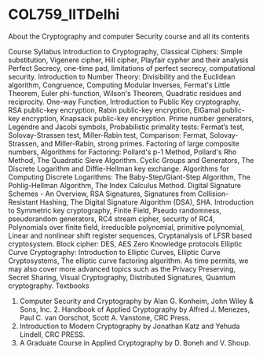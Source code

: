 # COL759_IITDelhi
About the Cryptography and computer Security course and all its contents

Course Syllabus
Introduction to Cryptography, Classical Ciphers: Simple substitution, Vigenere cipher, Hill cipher, Playfair cypher and their analysis Perfect Secrecy, one-time pad, limitations of perfect secrecy, computational security.
Introduction to Number Theory: Divisibility and the Euclidean algorithm, Congruence, Computing Modular Inverses, Fermat's Little Theorem, Euler phi-function, Wilson's Theorem, Quadratic residues and reciprocity.
One-way Function, Introduction to Public Key cryptography, RSA public-key encryption, Rabin public-key encryption, ElGamal public-key encryption, Knapsack public-key encryption.
Prime number generators, Legendre and Jacobi symbols, Probabilistic primality tests: Fermat’s test, Solovay-Strassen test, Miller-Rabin test, Comparison: Fermat, Solovay-Strassen, and Miller-Rabin, strong primes.
Factoring of large composite numbers, Algorithms for Factoring: Pollard's p-1 Method, Pollard's Rho Method, The Quadratic Sieve Algorithm.
Cyclic Groups and Generators, The Discrete Logarithm and Diffie-Hellman key exchange.
Algorithms for Computing Discrete Logarithms: The Baby-Step/Giant-Step Algorithm, The Pohlig-Hellman Algorithm, The Index Calculus Method.
Digital Signature Schemes - An Overview, RSA Signatures, Signatures from Collision-Resistant Hashing, The Digital Signature Algorithm (DSA), SHA.
Introduction to Symmetric key cryptography, Finite Field, Pseudo randomness, pseudorandom generators, RC4 stream cipher, security of RC4, Polynomials over finite field, irreducible polynomial, primitive polynomial, Linear and nonlinear shift register sequences, Cryptanalysis of LFSR based cryptosystem.
Block cipher: DES, AES
Zero Knowledge protocols
Elliptic Curve Cryptography: Introduction to Elliptic Curves, Elliptic Curve Cryptosystems, The elliptic curve factoring algorithm. As time permits, we may also cover more advanced topics such as the Privacy Preserving, Secret Sharing, Visual Cryptography, Distributed Signatures, Quantum cryptography.
Textbooks
1. Computer Security and Cryptography by Alan G. Konheim, John Wiley & Sons, Inc. 2. Handbook of Applied Cryptography by Alfred J. Menezes, Paul C. van Oorschot, Scott A. Vanstone, CRC Press.
3. Introduction to Modern Cryptography by Jonathan Katz and Yehuda Lindell, CRC PRESS.
4. A Graduate Course in Applied Cryptography by D. Boneh and V. Shoup.
